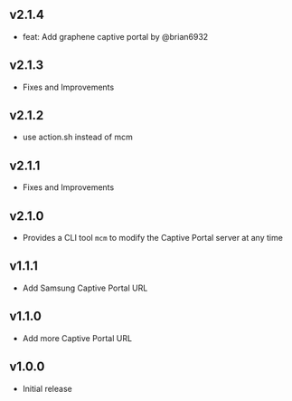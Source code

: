 ## v2.1.4

- feat: Add graphene captive portal by @brian6932

## v2.1.3

- Fixes and Improvements

## v2.1.2

- use action.sh instead of mcm

## v2.1.1

- Fixes and Improvements

## v2.1.0

- Provides a CLI tool `mcm` to modify the Captive Portal server at any time

## v1.1.1

- Add Samsung Captive Portal URL

## v1.1.0

- Add more Captive Portal URL

## v1.0.0

- Initial release

